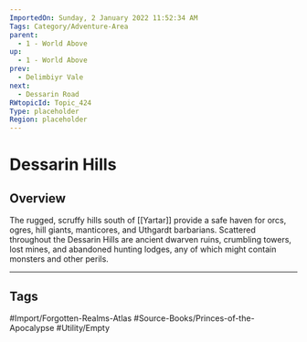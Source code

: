 ```yaml
---
ImportedOn: Sunday, 2 January 2022 11:52:34 AM
Tags: Category/Adventure-Area
parent:
  - 1 - World Above
up:
  - 1 - World Above
prev:
  - Delimbiyr Vale
next:
  - Dessarin Road
RWtopicId: Topic_424
Type: placeholder
Region: placeholder
---
```

# Dessarin Hills
## Overview
The rugged, scruffy hills south of [[Yartar]] provide a safe haven for orcs, ogres, hill giants, manticores, and Uthgardt barbarians. Scattered throughout the Dessarin Hills are ancient dwarven ruins, crumbling towers, lost mines, and abandoned hunting lodges, any of which might contain monsters and other perils.


---
## Tags
#Import/Forgotten-Realms-Atlas #Source-Books/Princes-of-the-Apocalypse #Utility/Empty


